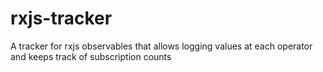 # rxjs-tracker
A tracker for rxjs observables that allows logging values at each operator and keeps track of subscription counts

